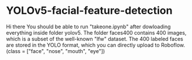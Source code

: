 # YOLOv5-facial-feature-detection
Hi there 
You should be able to run "takeone.ipynb" after dowloading everything inside folder yolov5.
The folder faces400 contains 400 images, which is a subset of the well-known "lfw" dataset. 
The 400 labeled faces are stored in the YOLO format, which you can directly upload to Roboflow.
(class = ["face", "nose", "mouth", "eye"])
